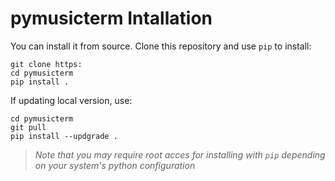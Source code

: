 # pymusicterm Intallation

<!-- To install `pymusicterm`, it is recommended to use pip:
```
pip install pymusicterm
``` -->

You can install it from source. Clone this repository and use `pip` to install:
```
git clone https:
cd pymusicterm
pip install .
```

<!-- If `pymusicterm` is already installed and you would like to update it, use:
```
pip install --upgrade pymusicterm
``` -->

If updating local version, use:
```
cd pymusicterm
git pull
pip install --updgrade .
```

> *Note that you may require root acces for installing with `pip` depending on your system's python configuration*
